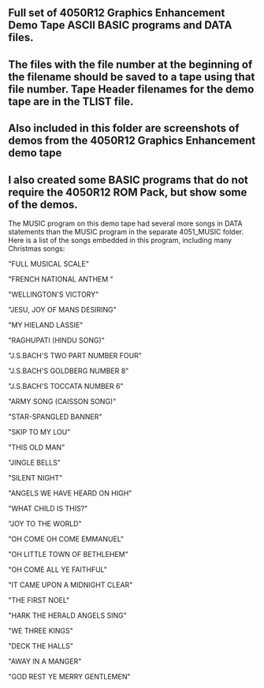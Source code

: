 Full set of 4050R12 Graphics Enhancement Demo Tape ASCII BASIC programs and DATA files.
-----
The files with the file number at the beginning of the filename should be saved to a tape using that file number.
Tape Header filenames for the demo tape are in the TLIST file.
----------------
Also included in this folder are screenshots of demos from the 4050R12 Graphics Enhancement demo tape
---
I also created some BASIC programs that do not require the 4050R12 ROM Pack, but show some of the demos.  
----

The MUSIC program on this demo tape had several more songs in DATA statements than the MUSIC program in the separate 4051_MUSIC folder.
Here is a list of the songs embedded in this program, including many Christmas songs:

"FULL MUSICAL SCALE"

"FRENCH NATIONAL ANTHEM "

"WELLINGTON'S VICTORY"

"JESU, JOY OF MANS DESIRING"

"MY HIELAND LASSIE"

"RAGHUPATI (HINDU SONG)"

"J.S.BACH'S TWO PART NUMBER FOUR"

"J.S.BACH'S GOLDBERG NUMBER 8"

"J.S.BACH'S TOCCATA NUMBER 6"

"ARMY SONG (CAISSON SONG)"

"STAR-SPANGLED BANNER"

"SKIP TO MY LOU"

"THIS OLD MAN"

"JINGLE BELLS"

"SILENT NIGHT"

"ANGELS WE HAVE HEARD ON HIGH"

"WHAT CHILD IS THIS?"

"JOY TO THE WORLD"

"OH COME OH COME EMMANUEL"

"OH LITTLE TOWN OF BETHLEHEM"

"OH COME ALL YE FAITHFUL"

"IT CAME UPON A MIDNIGHT CLEAR"

"THE FIRST NOEL"

"HARK THE HERALD ANGELS SING"

"WE THREE KINGS"

"DECK THE HALLS"

"AWAY IN A MANGER"

"GOD REST YE MERRY GENTLEMEN"
